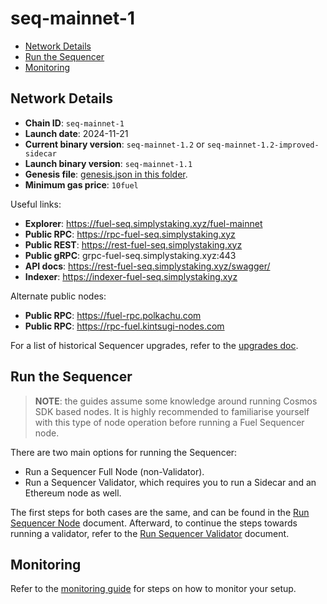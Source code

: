 # seq-mainnet-1

- [Network Details](#network-details)
- [Run the Sequencer](#run-the-sequencer)
- [Monitoring](#monitoring)

## Network Details

- **Chain ID**: `seq-mainnet-1`
- **Launch date**: 2024-11-21
- **Current binary version**: `seq-mainnet-1.2` or `seq-mainnet-1.2-improved-sidecar`
- **Launch binary version**: `seq-mainnet-1.1`
- **Genesis file**: [genesis.json in this folder](./genesis.json).
- **Minimum gas price**: `10fuel`

Useful links:

- **Explorer**: https://fuel-seq.simplystaking.xyz/fuel-mainnet
- **Public RPC**: https://rpc-fuel-seq.simplystaking.xyz
- **Public REST**: https://rest-fuel-seq.simplystaking.xyz
- **Public gRPC**: grpc-fuel-seq.simplystaking.xyz:443
- **API docs**: https://rest-fuel-seq.simplystaking.xyz/swagger/
- **Indexer**: https://indexer-fuel-seq.simplystaking.xyz

Alternate public nodes:

- **Public RPC**: https://fuel-rpc.polkachu.com
- **Public RPC**: https://rpc-fuel.kintsugi-nodes.com

For a list of historical Sequencer upgrades, refer to the [upgrades doc](./UPGRADES.md).

## Run the Sequencer

> **NOTE**: the guides assume some knowledge around running Cosmos SDK based nodes. It is highly recommended to familiarise yourself with this type of node operation before running a Fuel Sequencer node.

There are two main options for running the Sequencer:

- Run a Sequencer Full Node (non-Validator).
- Run a Sequencer Validator, which requires you to run a Sidecar and an Ethereum node as well.

The first steps for both cases are the same, and can be found in the [Run Sequencer Node](./RUN_NODE.md) document. Afterward, to continue the steps towards running a validator, refer to the [Run Sequencer Validator](./RUN_VALIDATOR.md) document.

## Monitoring

Refer to the [monitoring guide](./MONITORING.md) for steps on how to monitor your setup.
